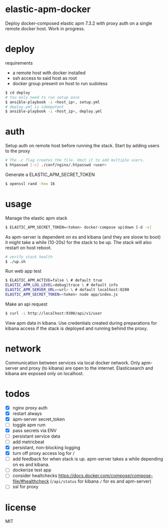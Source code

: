 # elastic-apm-docker
Deploy docker-composed elastic apm 7.3.2 with proxy auth on a single remote docker host. Work in progress.

# deploy
requirements
- a remote host with docker installed
- ssh access to said host as root
- docker group present on host to run sudoless

```bash
$ cd deploy
# You only need to run setup once
$ ansible-playbook -i <host_ip>, setup.yml
# deploy.yml is idempotent
$ ansible-playbook -i <host_ip>, deploy.yml
```

# auth
Setup auth on remote host before running the stack. Start by adding users to the proxy

```bash
# The -c flag creates the file. Omit it to add multiple users.
$ htpasswd [-c] ./conf/nginx/.htpasswd <user>
```

Generate a ELASTIC_APM_SECRET_TOKEN

```bash
$ openssl rand -hex 16
```

# usage
Manage the elastic apm stack
```bash
$ ELASTIC_APM_SECRET_TOKEN=<token> docker-compose up|down [-d -v]
```
As apm-server is dependent on es and kibana (and they are sloow to boot) it might take a while (10-20s) for the stack to be up. The stack will also restart on host reboot.

```bash
# verify stack health
$ ./up.sh
```

Run web app test
```bash
$ ELASTIC_APM_ACTIVE=false \ # default true
ELASTIC_APM_LOG_LEVEL=debug|trace \ # default info
ELASTIC_APM_SERVER_URL=<url> \ # default localhost:8200
ELASTIC_APM_SECRET_TOKEN=<token> node app/index.js
```

Make an api request
```bash
$ curl -i http://localhost:9300/api/v1/user
```

View apm data in kibana. Use credentials created during preparations for kibana access if the stack is deployed and running behind the proxy.

# network
Communication between services via local docker network. Only apm-server and proxy (to kibana) are open to the internet. Elasticsearch and kibana are exposed only on localhost.

# todos
- [x] nginx proxy auth
- [x] restart always
- [x] apm-server secret_token
- [ ] toggle apm rum
- [x] pass secrets via ENV
- [ ] persistant service data
- [ ] add metricbeat
- [x] persistant, non-blocking logging
- [x] turn off proxy access log for /
- [ ] add feedback for when stack is up. apm-server takes a while depending on es and kibana.
- [ ] dockerize test app
- [ ] consider healtchecks https://docs.docker.com/compose/compose-file/#healthcheck (`/api/status` for kibana `/` for es and apm-server)
- [ ] ssl for proxy

# license
MIT
